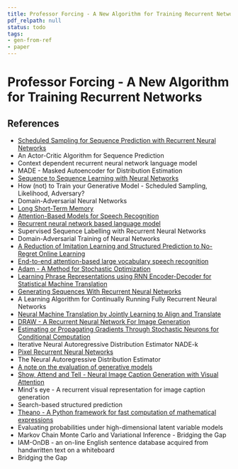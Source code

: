 ```yaml
---
title: Professor Forcing - A New Algorithm for Training Recurrent Networks
pdf_relpath: null
status: todo
tags:
- gen-from-ref
- paper
---
```


# Professor Forcing - A New Algorithm for Training Recurrent Networks

## References

- [Scheduled Sampling for Sequence Prediction with Recurrent Neural Networks](./scheduled-sampling-for-sequence-prediction-with-recurrent-neural-networks.md)
- An Actor-Critic Algorithm for Sequence Prediction
- Context dependent recurrent neural network language model
- MADE - Masked Autoencoder for Distribution Estimation
- [Sequence to Sequence Learning with Neural Networks](./sequence-to-sequence-learning-with-neural-networks.md)
- How (not) to Train your Generative Model - Scheduled Sampling, Likelihood, Adversary?
- Domain-Adversarial Neural Networks
- [Long Short-Term Memory](./long-short-term-memory.md)
- [Attention-Based Models for Speech Recognition](./attention-based-models-for-speech-recognition.md)
- [Recurrent neural network based language model](./recurrent-neural-network-based-language-model.md)
- Supervised Sequence Labelling with Recurrent Neural Networks
- Domain-Adversarial Training of Neural Networks
- [A Reduction of Imitation Learning and Structured Prediction to No-Regret Online Learning](./a-reduction-of-imitation-learning-and-structured-prediction-to-no-regret-online-learning.md)
- [End-to-end attention-based large vocabulary speech recognition](./end-to-end-attention-based-large-vocabulary-speech-recognition.md)
- [Adam - A Method for Stochastic Optimization](./adam-a-method-for-stochastic-optimization.md)
- [Learning Phrase Representations using RNN Encoder-Decoder for Statistical Machine Translation](./learning-phrase-representations-using-rnn-encoder-decoder-for-statistical-machine-translation.md)
- [Generating Sequences With Recurrent Neural Networks](./generating-sequences-with-recurrent-neural-networks.md)
- A Learning Algorithm for Continually Running Fully Recurrent Neural Networks
- [Neural Machine Translation by Jointly Learning to Align and Translate](./neural-machine-translation-by-jointly-learning-to-align-and-translate.md)
- [DRAW - A Recurrent Neural Network For Image Generation](./draw-a-recurrent-neural-network-for-image-generation.md)
- [Estimating or Propagating Gradients Through Stochastic Neurons for Conditional Computation](./estimating-or-propagating-gradients-through-stochastic-neurons-for-conditional-computation.md)
- Iterative Neural Autoregressive Distribution Estimator NADE-k
- [Pixel Recurrent Neural Networks](./pixel-recurrent-neural-networks.md)
- The Neural Autoregressive Distribution Estimator
- [A note on the evaluation of generative models](./a-note-on-the-evaluation-of-generative-models.md)
- [Show, Attend and Tell - Neural Image Caption Generation with Visual Attention](./show-attend-and-tell-neural-image-caption-generation-with-visual-attention.md)
- Mind's eye - A recurrent visual representation for image caption generation
- Search-based structured prediction
- [Theano - A Python framework for fast computation of mathematical expressions](./theano-a-python-framework-for-fast-computation-of-mathematical-expressions.md)
- Evaluating probabilities under high-dimensional latent variable models
- Markov Chain Monte Carlo and Variational Inference - Bridging the Gap
- IAM-OnDB - an on-line English sentence database acquired from handwritten text on a whiteboard
- Bridging the Gap
